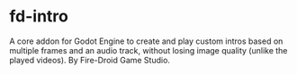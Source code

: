 # fd-intro
A core addon for Godot Engine to create and play custom intros based on multiple frames and an audio track, without losing image quality (unlike the played videos). By Fire-Droid Game Studio.
